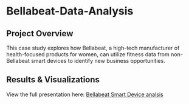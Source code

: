 # Bellabeat-Data-Analysis
## Project Overview
This case study explores how Bellabeat, a high-tech manufacturer of health-focused products for women, can utilize fitness data from non-Bellabeat smart devices to identify new business opportunities.
## Results & Visualizations
View the full presentation here: [Bellabeat Smart Device analsis](https://docs.google.com/presentation/d/1tuwBoV5vEnYOqb0ykqGRgVYJcBSyLUwlN_2ZXNWeyVY/edit?usp=sharing)








